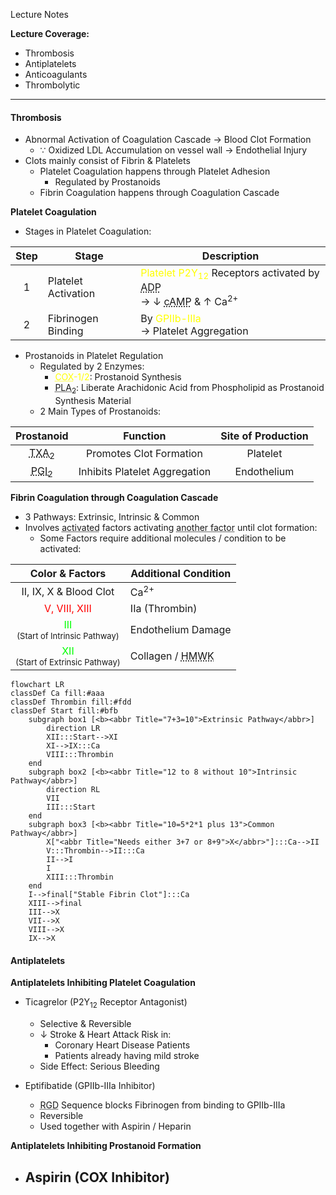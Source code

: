 Lecture Notes

**Lecture Coverage:**
- Thrombosis
- Antiplatelets
- Anticoagulants
- Thrombolytic

---
#### **Thrombosis**
- Abnormal Activation of Coagulation Cascade → Blood Clot Formation
	- ∵ Oxidized LDL Accumulation on vessel wall → Endothelial Injury
- Clots mainly consist of Fibrin & Platelets
	- Platelet Coagulation happens through Platelet Adhesion
		- Regulated by Prostanoids
	- Fibrin Coagulation happens through Coagulation Cascade

**Platelet Coagulation**
- Stages in Platelet Coagulation:

| Step | Stage               | Description                                                                                                                                                                                                        |
| :--: | ------------------- | ------------------------------------------------------------------------------------------------------------------------------------------------------------------------------------------------------------------ |
|  1   | Platelet Activation | <font color="yellow">Platelet P2Y<sub>12</sub></font> Receptors activated by <abbr Title="Released by Damaged Cells">ADP</abbr><br>→ ↓ <abbr Title="Platelet Activation Inhibitor">cAMP</abbr> & ↑ Ca<sup>2+</sup> |
|  2   | Fibrinogen Binding  | By <font color="yellow">GPIIb-IIIa</font><br>→ Platelet Aggregation                                                                                                                                                |
- Prostanoids in Platelet Regulation
	- Regulated by 2 Enzymes:
		- <font color="yellow"><abbr Title="Cyclooxygenase">COX</abbr>-1/2</font>: Prostanoid Synthesis
		- <abbr Title="Phospholipase A2">PLA<sub>2</sub></abbr>: Liberate Arachidonic Acid from Phospholipid as Prostanoid Synthesis Material
	- 2 Main Types of Prostanoids:

|                      Prostanoid                       |           Function            | Site of Production |
| :---------------------------------------------------: | :---------------------------: | :----------------: |
|  <abbr Title="Thromboxane A2">TXA<sub>2</sub></abbr>  |    Promotes Clot Formation    |      Platelet      |
| <abbr Title="Prostaglandin I2">PGI<sub>2</sub></abbr> | Inhibits Platelet Aggregation |    Endothelium     |


**Fibrin Coagulation through Coagulation Cascade**
- 3 Pathways: Extrinsic, Intrinsic & Common
- Involves <abbr Title="Xa">activated</abbr> factors activating <abbr Title="X → Xa">another factor</abbr> until clot formation:
	- Some Factors require additional molecules / condition to be activated:

|                                      Color & Factors                                       | Additional Condition                                                  |
| :----------------------------------------------------------------------------------------: | --------------------------------------------------------------------- |
|                                   II, IX, X & Blood Clot                                   | Ca<sup>2+</sup>                                                       |
|                           <font color="red">V, VIII, XIII</font>                           | IIa (Thrombin)                                                        |
| <font color="lime">III</abbr></font><br><font size="2">(Start of Intrinsic Pathway)</font> | Endothelium Damage                                                    |
| <font color="lime">XII</abbr></font><br><font size="2">(Start of Extrinsic Pathway)</font> | Collagen / <abbr Title="Heavy Molecular Weight Kininogen">HMWK</abbr> |

```mermaid
flowchart LR
classDef Ca fill:#aaa
classDef Thrombin fill:#fdd
classDef Start fill:#bfb
    subgraph box1 [<b><abbr Title="7+3=10">Extrinsic Pathway</abbr>]
		direction LR
		XII:::Start-->XI
		XI-->IX:::Ca
		VIII:::Thrombin
    end
    subgraph box2 [<b><abbr Title="12 to 8 without 10">Intrinsic Pathway</abbr>]
	    direction RL
	    VII
	    III:::Start
    end
    subgraph box3 [<b><abbr Title="10=5*2*1 plus 13">Common Pathway</abbr>]
	    X["<abbr Title="Needs either 3+7 or 8+9">X</abbr>"]:::Ca-->II
	    V:::Thrombin-->II:::Ca
	    II-->I
	    I
	    XIII:::Thrombin
    end
    I-->final["Stable Fibrin Clot"]:::Ca
	XIII-->final
    III-->X
    VII-->X
    VIII-->X
    IX-->X
```

#### **Antiplatelets**
**Antiplatelets Inhibiting Platelet Coagulation**
- Ticagrelor (P2Y<sub>12</sub> Receptor Antagonist)
	- Selective & Reversible
	- ↓ Stroke & Heart Attack Risk in:
		- Coronary Heart Disease Patients
		- Patients already having mild stroke
	- Side Effect: Serious Bleeding

- Eptifibatide (GPIIb-IIIa Inhibitor)
	- <abbr Title="Arginine-Glycine-Aspartate">RGD</abbr> Sequence blocks Fibrinogen from binding to GPIIb-IIIa
	- Reversible
	- Used together with Aspirin / Heparin

**Antiplatelets Inhibiting Prostanoid Formation**
- Aspirin (COX Inhibitor)
	- 